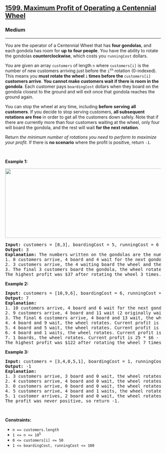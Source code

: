 <h2><a href="https://leetcode.com/problems/maximum-profit-of-operating-a-centennial-wheel">1599. Maximum Profit of Operating a Centennial Wheel</a></h2><h3>Medium</h3><hr><p>You are the operator of a Centennial Wheel that has <strong>four gondolas</strong>, and each gondola has room for <strong>up</strong> <strong>to</strong> <strong>four people</strong>. You have the ability to rotate the gondolas <strong>counterclockwise</strong>, which costs you <code>runningCost</code> dollars.</p>

<p>You are given an array <code>customers</code> of length <code>n</code> where <code>customers[i]</code> is the number of new customers arriving just before the <code>i<sup>th</sup></code> rotation (0-indexed). This means you <strong>must rotate the wheel </strong><code>i</code><strong> times before the </strong><code>customers[i]</code><strong> customers arrive</strong>. <strong>You cannot make customers wait if there is room in the gondola</strong>. Each customer pays <code>boardingCost</code> dollars when they board on the gondola closest to the ground and will exit once that gondola reaches the ground again.</p>

<p>You can stop the wheel at any time, including <strong>before</strong> <strong>serving</strong> <strong>all</strong> <strong>customers</strong>. If you decide to stop serving customers, <strong>all subsequent rotations are free</strong> in order to get all the customers down safely. Note that if there are currently more than four customers waiting at the wheel, only four will board the gondola, and the rest will wait <strong>for the next rotation</strong>.</p>

<p>Return<em> the minimum number of rotations you need to perform to maximize your profit.</em> If there is <strong>no scenario</strong> where the profit is positive, return <code>-1</code>.</p>

<p>&nbsp;</p>
<p><strong class="example">Example 1:</strong></p>
<img alt="" src="https://assets.leetcode.com/uploads/2020/09/09/wheeldiagram12.png" style="width: 700px; height: 225px;" />
<pre>
<strong>Input:</strong> customers = [8,3], boardingCost = 5, runningCost = 6
<strong>Output:</strong> 3
<strong>Explanation:</strong> The numbers written on the gondolas are the number of people currently there.
1. 8 customers arrive, 4 board and 4 wait for the next gondola, the wheel rotates. Current profit is 4 * $5 - 1 * $6 = $14.
2. 3 customers arrive, the 4 waiting board the wheel and the other 3 wait, the wheel rotates. Current profit is 8 * $5 - 2 * $6 = $28.
3. The final 3 customers board the gondola, the wheel rotates. Current profit is 11 * $5 - 3 * $6 = $37.
The highest profit was $37 after rotating the wheel 3 times.
</pre>

<p><strong class="example">Example 2:</strong></p>

<pre>
<strong>Input:</strong> customers = [10,9,6], boardingCost = 6, runningCost = 4
<strong>Output:</strong> 7
<strong>Explanation:</strong>
1. 10 customers arrive, 4 board and 6 wait for the next gondola, the wheel rotates. Current profit is 4 * $6 - 1 * $4 = $20.
2. 9 customers arrive, 4 board and 11 wait (2 originally waiting, 9 newly waiting), the wheel rotates. Current profit is 8 * $6 - 2 * $4 = $40.
3. The final 6 customers arrive, 4 board and 13 wait, the wheel rotates. Current profit is 12 * $6 - 3 * $4 = $60.
4. 4 board and 9 wait, the wheel rotates. Current profit is 16 * $6 - 4 * $4 = $80.
5. 4 board and 5 wait, the wheel rotates. Current profit is 20 * $6 - 5 * $4 = $100.
6. 4 board and 1 waits, the wheel rotates. Current profit is 24 * $6 - 6 * $4 = $120.
7. 1 boards, the wheel rotates. Current profit is 25 * $6 - 7 * $4 = $122.
The highest profit was $122 after rotating the wheel 7 times.
</pre>

<p><strong class="example">Example 3:</strong></p>

<pre>
<strong>Input:</strong> customers = [3,4,0,5,1], boardingCost = 1, runningCost = 92
<strong>Output:</strong> -1
<strong>Explanation:</strong>
1. 3 customers arrive, 3 board and 0 wait, the wheel rotates. Current profit is 3 * $1 - 1 * $92 = -$89.
2. 4 customers arrive, 4 board and 0 wait, the wheel rotates. Current profit is 7 * $1 - 2 * $92 = -$177.
3. 0 customers arrive, 0 board and 0 wait, the wheel rotates. Current profit is 7 * $1 - 3 * $92 = -$269.
4. 5 customers arrive, 4 board and 1 waits, the wheel rotates. Current profit is 11 * $1 - 4 * $92 = -$357.
5. 1 customer arrives, 2 board and 0 wait, the wheel rotates. Current profit is 13 * $1 - 5 * $92 = -$447.
The profit was never positive, so return -1.
</pre>

<p>&nbsp;</p>
<p><strong>Constraints:</strong></p>

<ul>
	<li><code>n == customers.length</code></li>
	<li><code>1 &lt;= n &lt;= 10<sup>5</sup></code></li>
	<li><code>0 &lt;= customers[i] &lt;= 50</code></li>
	<li><code>1 &lt;= boardingCost, runningCost &lt;= 100</code></li>
</ul>
